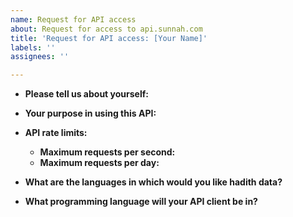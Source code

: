 ```yaml
---
name: Request for API access
about: Request for access to api.sunnah.com
title: 'Request for API access: [Your Name]'
labels: ''
assignees: ''

---
```


* **Please tell us about yourself:**
  <!-- Please provide your name and email address -->



* **Your purpose in using this API:**
  <!-- Details about how you will use in for example your website, application or research -->



* **API rate limits:**
  <!-- There are two dimensions in our rate limiting policy: maximum requests per second and maximum requests per day -->
   * **Maximum requests per second:**
   * **Maximum requests per day:**



* **What are the languages in which would you like hadith data?**
  <!-- Which spoken languages are you interested in acquiring hadith data for? -->



* **What programming language will your API client be in?**
  <!-- Which programming language will you use to query our service? -->
